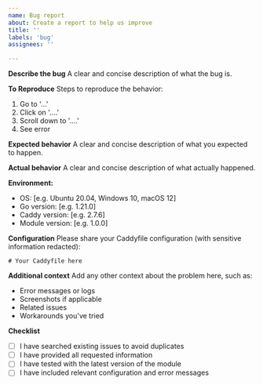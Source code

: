 ```yaml
---
name: Bug report
about: Create a report to help us improve
title: ''
labels: 'bug'
assignees: ''

---
```


**Describe the bug**
A clear and concise description of what the bug is.

**To Reproduce**
Steps to reproduce the behavior:
1. Go to '...'
2. Click on '....'
3. Scroll down to '....'
4. See error

**Expected behavior**
A clear and concise description of what you expected to happen.

**Actual behavior**
A clear and concise description of what actually happened.

**Environment:**
 - OS: [e.g. Ubuntu 20.04, Windows 10, macOS 12]
 - Go version: [e.g. 1.21.0]
 - Caddy version: [e.g. 2.7.6]
 - Module version: [e.g. 1.0.0]

**Configuration**
Please share your Caddyfile configuration (with sensitive information redacted):

```caddy
# Your Caddyfile here
```

**Additional context**
Add any other context about the problem here, such as:
- Error messages or logs
- Screenshots if applicable
- Related issues
- Workarounds you've tried

**Checklist**
- [ ] I have searched existing issues to avoid duplicates
- [ ] I have provided all requested information
- [ ] I have tested with the latest version of the module
- [ ] I have included relevant configuration and error messages 